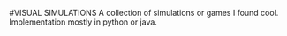 #VISUAL SIMULATIONS
A collection of simulations or games I found cool. Implementation mostly in python or java.
